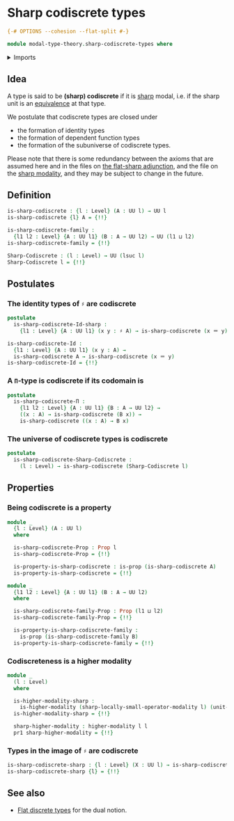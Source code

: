 # Sharp codiscrete types

```agda
{-# OPTIONS --cohesion --flat-split #-}

module modal-type-theory.sharp-codiscrete-types where
```

<details><summary>Imports</summary>

```agda
open import foundation.dependent-pair-types
open import foundation.embeddings
open import foundation.equivalences
open import foundation.function-types
open import foundation.identity-types
open import foundation.propositions
open import foundation.transport-along-equivalences
open import foundation.universe-levels

open import modal-type-theory.sharp-modality

open import orthogonal-factorization-systems.higher-modalities
```

</details>

## Idea

A type is said to be **(sharp) codiscrete** if it is
[sharp](modal-type-theory.sharp-modality.md) modal, i.e. if the sharp unit is an
[equivalence](foundation-core.equivalences.md) at that type.

We postulate that codiscrete types are closed under

- the formation of identity types
- the formation of dependent function types
- the formation of the subuniverse of codiscrete types.

Please note that there is some redundancy between the axioms that are assumed
here and in the files on
[the flat-sharp adjunction](modal-type-theory.flat-sharp-adjunction.md), and the
file on the [sharp modality](modal-type-theory.sharp-modality.md), and they may
be subject to change in the future.

## Definition

```agda
is-sharp-codiscrete : {l : Level} (A : UU l) → UU l
is-sharp-codiscrete {l} A = {!!}

is-sharp-codiscrete-family :
  {l1 l2 : Level} {A : UU l1} (B : A → UU l2) → UU (l1 ⊔ l2)
is-sharp-codiscrete-family = {!!}

Sharp-Codiscrete : (l : Level) → UU (lsuc l)
Sharp-Codiscrete l = {!!}
```

## Postulates

### The identity types of `♯` are codiscrete

```agda
postulate
  is-sharp-codiscrete-Id-sharp :
    {l1 : Level} {A : UU l1} (x y : ♯ A) → is-sharp-codiscrete (x ＝ y)

is-sharp-codiscrete-Id :
  {l1 : Level} {A : UU l1} (x y : A) →
  is-sharp-codiscrete A → is-sharp-codiscrete (x ＝ y)
is-sharp-codiscrete-Id = {!!}
```

### A `Π`-type is codiscrete if its codomain is

```agda
postulate
  is-sharp-codiscrete-Π :
    {l1 l2 : Level} {A : UU l1} {B : A → UU l2} →
    ((x : A) → is-sharp-codiscrete (B x)) →
    is-sharp-codiscrete ((x : A) → B x)
```

### The universe of codiscrete types is codiscrete

```agda
postulate
  is-sharp-codiscrete-Sharp-Codiscrete :
    (l : Level) → is-sharp-codiscrete (Sharp-Codiscrete l)
```

## Properties

### Being codiscrete is a property

```agda
module _
  {l : Level} (A : UU l)
  where

  is-sharp-codiscrete-Prop : Prop l
  is-sharp-codiscrete-Prop = {!!}

  is-property-is-sharp-codiscrete : is-prop (is-sharp-codiscrete A)
  is-property-is-sharp-codiscrete = {!!}

module _
  {l1 l2 : Level} {A : UU l1} (B : A → UU l2)
  where

  is-sharp-codiscrete-family-Prop : Prop (l1 ⊔ l2)
  is-sharp-codiscrete-family-Prop = {!!}

  is-property-is-sharp-codiscrete-family :
    is-prop (is-sharp-codiscrete-family B)
  is-property-is-sharp-codiscrete-family = {!!}
```

### Codiscreteness is a higher modality

```agda
module _
  (l : Level)
  where

  is-higher-modality-sharp :
    is-higher-modality (sharp-locally-small-operator-modality l) (unit-sharp)
  is-higher-modality-sharp = {!!}

  sharp-higher-modality : higher-modality l l
  pr1 sharp-higher-modality = {!!}
```

### Types in the image of `♯` are codiscrete

```agda
is-sharp-codiscrete-sharp : {l : Level} (X : UU l) → is-sharp-codiscrete (♯ X)
is-sharp-codiscrete-sharp {l} = {!!}
```

## See also

- [Flat discrete types](modal-type-theory.flat-discrete-types.md) for the dual
  notion.
